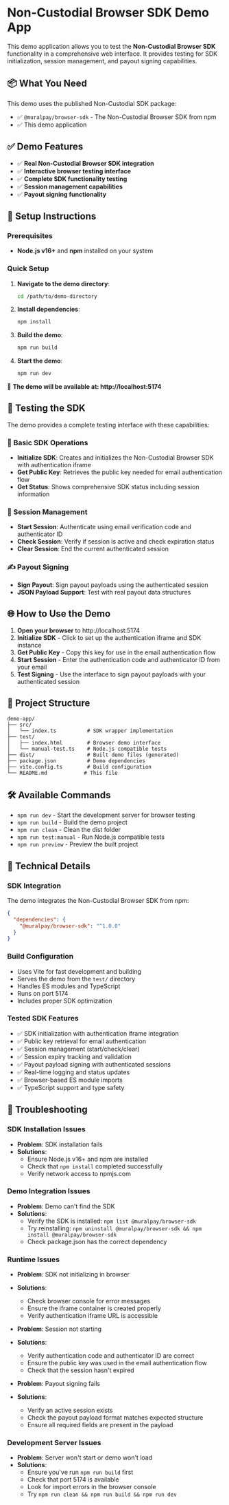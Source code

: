 # Non-Custodial Browser SDK Demo App

This demo application allows you to test the **Non-Custodial Browser SDK** functionality in a comprehensive web interface. It provides testing for SDK initialization, session management, and payout signing capabilities.

## 📦 What You Need

This demo uses the published Non-Custodial SDK package:
- ✅ `@muralpay/browser-sdk` - The Non-Custodial Browser SDK from npm
- ✅ This demo application

## ✅ Demo Features

- ✅ **Real Non-Custodial Browser SDK integration** 
- ✅ **Interactive browser testing interface**
- ✅ **Complete SDK functionality testing**
- ✅ **Session management capabilities**
- ✅ **Payout signing functionality**

## 🚀 Setup Instructions

### Prerequisites
- **Node.js v16+** and **npm** installed on your system

### Quick Setup

1. **Navigate to the demo directory**:
   ```bash
   cd /path/to/demo-directory
   ```

2. **Install dependencies**:
   ```bash
   npm install
   ```

3. **Build the demo**:
   ```bash
   npm run build
   ```

4. **Start the demo**:
   ```bash
   npm run dev
   ```

🎉 **The demo will be available at: http://localhost:5174**

## 🎯 Testing the SDK

The demo provides a complete testing interface with these capabilities:

### 🚀 Basic SDK Operations
- **Initialize SDK**: Creates and initializes the Non-Custodial Browser SDK with authentication iframe
- **Get Public Key**: Retrieves the public key needed for email authentication flow
- **Get Status**: Shows comprehensive SDK status including session information

### 🔐 Session Management
- **Start Session**: Authenticate using email verification code and authenticator ID
- **Check Session**: Verify if session is active and check expiration status
- **Clear Session**: End the current authenticated session

### ✍️ Payout Signing
- **Sign Payout**: Sign payout payloads using the authenticated session
- **JSON Payload Support**: Test with real payout data structures

## 🌐 How to Use the Demo

1. **Open your browser** to http://localhost:5174
2. **Initialize SDK** - Click to set up the authentication iframe and SDK instance
3. **Get Public Key** - Copy this key for use in the email authentication flow
4. **Start Session** - Enter the authentication code and authenticator ID from your email
5. **Test Signing** - Use the interface to sign payout payloads with your authenticated session

## 📁 Project Structure

```
demo-app/
├── src/
│   └── index.ts          # SDK wrapper implementation
├── test/
│   ├── index.html        # Browser demo interface
│   └── manual-test.ts    # Node.js compatible tests
├── dist/                 # Built demo files (generated)
├── package.json          # Demo dependencies
├── vite.config.ts        # Build configuration
└── README.md            # This file
```

## 🛠 Available Commands

- `npm run dev` - Start the development server for browser testing
- `npm run build` - Build the demo project
- `npm run clean` - Clean the dist folder
- `npm run test:manual` - Run Node.js compatible tests
- `npm run preview` - Preview the built project

## 🔧 Technical Details

### SDK Integration
The demo integrates the Non-Custodial Browser SDK from npm:

```json
{
  "dependencies": {
    "@muralpay/browser-sdk": "^1.0.0"
  }
}
```

### Build Configuration
- Uses Vite for fast development and building
- Serves the demo from the `test/` directory
- Handles ES modules and TypeScript
- Runs on port 5174
- Includes proper SDK optimization

### Tested SDK Features
- ✅ SDK initialization with authentication iframe integration
- ✅ Public key retrieval for email authentication
- ✅ Session management (start/check/clear)
- ✅ Session expiry tracking and validation
- ✅ Payout payload signing with authenticated sessions
- ✅ Real-time logging and status updates
- ✅ Browser-based ES module imports
- ✅ TypeScript support and type safety

## 🐛 Troubleshooting

### SDK Installation Issues
- **Problem**: SDK installation fails
- **Solutions**: 
  - Ensure Node.js v16+ and npm are installed
  - Check that `npm install` completed successfully
  - Verify network access to npmjs.com

### Demo Integration Issues
- **Problem**: Demo can't find the SDK
- **Solutions**:
  - Verify the SDK is installed: `npm list @muralpay/browser-sdk`
  - Try reinstalling: `npm uninstall @muralpay/browser-sdk && npm install @muralpay/browser-sdk`
  - Check package.json has the correct dependency

### Runtime Issues
- **Problem**: SDK not initializing in browser
- **Solutions**:
  - Check browser console for error messages
  - Ensure the iframe container is created properly
  - Verify authentication iframe URL is accessible

- **Problem**: Session not starting
- **Solutions**:
  - Verify authentication code and authenticator ID are correct
  - Ensure the public key was used in the email authentication flow
  - Check that the session hasn't expired

- **Problem**: Payout signing fails
- **Solutions**:
  - Verify an active session exists
  - Check the payout payload format matches expected structure
  - Ensure all required fields are present in the payload

### Development Server Issues
- **Problem**: Server won't start or demo won't load
- **Solutions**:
  - Ensure you've run `npm run build` first
  - Check that port 5174 is available
  - Look for import errors in the browser console
  - Try `npm run clean && npm run build && npm run dev`
